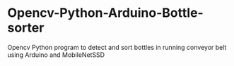 # Opencv-Python-Arduino-Bottle-sorter
 Opencv Python program to detect and sort bottles in running conveyor belt using Arduino and MobileNetSSD
